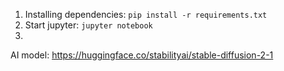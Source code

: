 
1. Installing dependencies: `pip install -r requirements.txt`
2. Start jupyter: `jupyter notebook`
3. 
AI model: https://huggingface.co/stabilityai/stable-diffusion-2-1
